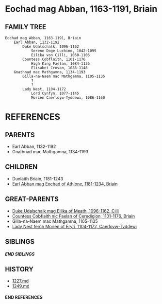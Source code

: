 # Eochad mag Abban, 1163-1191, Briain

## FAMILY TREE 
```
Eochad mag Abban, 1163-1191, Briain
    Earl Abban, 1132-1192
        Duke Udalschalk, 1096-1162
            Serene Doge Luchino, 1042-1099
            Eilika von Cilli, 1050-1106
        Countess Cobflaith, 1101-1176
            High King Faelan, 1084-1136
            Elisabet Crovan, 1083-1148        
    Gnathnad mac Mathgamna, 1134-1193
        Gilla-na-Naem mac Mathgamna, 1105-1135
            ?
            ?
        Lady Nest, 1104-1172
            Lord Cynfyn, 1077-1145
            Morien Caerloyw-Tyddewi, 1086-1160
```


# REFERENCES

## PARENTS 
* Earl Abban, 1132-1192
* Gnathnad mac Mathgamna, 1134-1193

## CHILDREN 
* Dunlaith Briain, 1181-1243
* [Earl Abban mag Eochad of Athlone, 1181-1234, Briain](p/abban_mag_eochad_1181.md)


## GREAT-PARENTS 
* [Duke Udalschalk mag Eilika of Meath, 1096-1162, Cilli](p/udalschalk_mag_eilika_1096.md)
* [Countess Cobflaith nic Faelan of Ceredigion, 1101-1176, Briain](p/cobflaith_nic_faelan_1101.md)
* Gilla-na-Naem mac Mathgamna, 1105-1135
* [Lady Nest ferch Morien of Eryri, 1104-1172, Caerloyw-Tyddewi](p/nest_ferch_morien_1104.md)

## SIBLINGS

##### END SIBLINGS  
## HISTORY
* [1227.md](../h/1227.md)
* [1249.md](../h/1249.md)

#### END REFERENCES
